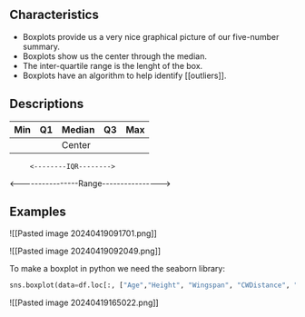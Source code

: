 ## Characteristics
- Boxplots provide us a very nice graphical picture of our five-number summary.
- Boxplots show us the center through the median.
- The inter-quartile range is the lenght of the box.
- Boxplots have an algorithm to help identify [[outliers]].
## Descriptions

| Min | Q1  | Median | Q3  | Max |
| --- | --- | ------ | --- | --- |
|     |     | Center |     |     |
         <--------IQR-------->
<----------------Range---------------->

## Examples

![[Pasted image 20240419091701.png]]

![[Pasted image 20240419092049.png]]

To make a boxplot in python we need the seaborn library:

```Python
sns.boxplot(data=df.loc[:, ["Age","Height", "Wingspan", "CWDistance", "Score"]])
```

![[Pasted image 20240419165022.png]]

